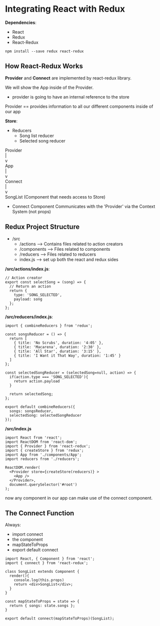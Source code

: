 # Integrating React with Redux

**Dependencies**:  
* React
* Redux
* React-Redux

```
npm install --save redux react-redux
```

## How React-Redux Works

**Provider** and **Connect** are implemented by react-redux library.

We will show the App inside of the Provider.
* provider is going to have an internal reference to the store

Provider == provides information to all our different components inside of our app


**Store**:
* Reducers
  - Song list reducer
  - Selected song reducer

Provider  
|  
v  
App  
|  
v  
Connect  
|  
v  
SongList (Component that needs access to Store)

* Connect Component Communicates with the 'Provider' via the Context System (not props)


## Redux Project Structure

* /src
  - /actions  --> Contains files related to action creators
  - /components  --> Files related to components
  - /reducers --> Files related to reducers
  - index.js --> set up both the react and redux sides


**/src/actions/index.js**:
```
// Action creator
export const selectSong = (song) => {
  // Return an action
  return {
    type: 'SONG_SELECTED',
    payload: song
  };
};

```


**/src/reducers/index.js**:
```
import { combineReducers } from 'redux';

const songsReducer = () => {
  return [
    { title: 'No Scrubs', duration: '4:05' },
    { title: 'Macarena', duration: '2:30' },
    { title: 'All Star', duration: '3:15' },
    { title: 'I Want it That Way', duration: '1:45' }
  ]
};

const selectedSongReducer = (selectedSong=null, action) => {
  if(action.type === 'SONG_SELECTED'){
    return action.payload
  }

  return selectedSong;
};

export default combineReducers({
  songs: songsReducer,
  selectedSong: selectedSongReducer
});
```

**/src/index.js**
```
import React from 'react';
import ReactDOM from 'react-dom';
import { Provider } from 'react-redux';
import { createStore } from 'redux';
import App from './components/App';
import reducers from './reducers';

ReactDOM.render(
  <Provider store={createStore(reducers)} >
    <App />
  </Provider>, 
  document.querySelector('#root')
);
```

now any component in our app can make use of the connect component.

## The Connect Function

Always:
* import connect
* the component
* mapStateToProps
* export default connect

```
import React, { Component } from 'react';
import { connect } from 'react-redux';

class SongList extends Component {
  render(){
    console.log(this.props)
    return <div>SongList</div>;
  }
}

const mapStateToProps = state => {
  return { songs: state.songs };
}

export default connect(mapStateToProps)(SongList);
```

